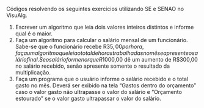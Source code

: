 Códigos resolvendo os seguintes exercícios utilizando SE e SENAO no VisuAlg.



1. Escrever um algoritmo que leia dois valores inteiros distintos e informe qual é o maior.
2. Faça um algoritmo para calcular o salário mensal de um funcionário. Sabe-se que o funcionário recebe R$35,00 por hora, faça um algoritmo que leia o total de horas trabalhadas no mês e apresente o salário final. Se o salário for menor que R$1000,00 dê um aumento de R$300,00 no salário recebido, senão apresente somente o resultado da multiplicação.
3. Faça um programa que o usuário informe o salário recebido e o total gasto no mês. Deverá ser exibido na tela “Gastos dentro do orçamento” caso o valor gasto não ultrapasse o valor do salário e “Orçamento estourado” se o valor gasto ultrapassar o valor do salário.
